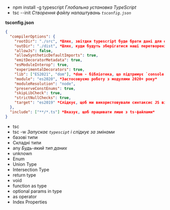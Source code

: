 - npm install -g typescript _Глобальна установка TypeScript_
- tsc --init _Створення файлу налаштувань `tsconfig.json`_

**tsconfig.json**

```json
{
  "compilerOptions": {
    "rootDir": "./src", *Шлях, звітдки typescript буде брати дані для обробки*
    "outDir": "./dist", *Шлях, куди будуть зберігатися наші перетворені в JS файли*
    "allowJs": false,
    "allowSyntheticDefaultImports": true,
    "emitDecoratorMetadata": true,
    "esModuleInterop": true,
    "experimentalDecorators": true,
    "lib": ["ES2021", "dom"], *dom - бібліотека, що підтримує `console.log`*
    "module": "es2020", *Застосовуємо роботу з модулями 2020+ року*
    "moduleResolution": "node",
    "preserveConstEnums": true,
    "skipLibCheck": true,
    "strictNullChecks": true,
    "target": "es2019" *Слідкує, щоб ми використовували синтаксис JS від 2019+*
  },
  "include": ["**/*.ts"] *Вказує, щоб працювати лише з ts-файлами*
}
```

- tsc
- tsc -w _Запускає `typescipt` і слідкує за змінами_
- базові типи
- Складні типи
- any _Будь-який тип даних_
- unknown
- Enum
- Union Type
- Intersection Type
- return type
- void
- function as type
- optional params in type
- as operator
- Index Properties
